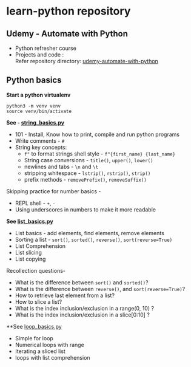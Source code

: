 # learn-python repository

## Udemy - Automate with Python

* Python refresher course <br/>
* Projects and code : <br/>
  Refer repository directory: [udemy-automate-with-python](udemy-automate-with-python/README.md)

## Python basics

**Start a python virtualenv**

```commandline
python3 -m venv venv
source venv/bin/activate
```

**See - [string_basics.py](basics/string_basics.py)**

* 101 - Install, Know how to print, compile and run python programs
* Write comments - `#`
* String key concepts:
    * `f"` to format strings shell style - `f"{first_name} {last_name}`
    * String case conversions - `title()`, `upper()`, `lower()`
    * newlines and tabs - `\n` and `\t`
    * stripping whitespace - `lstrip()`, `rstrip()`, `strip()`
    * prefix methods - `removePrefix()`, `removeSuffix()`

Skipping practice for number basics -

- REPL shell - `+`, `-`
- Using underscores in numbers to make it more readable

**See [list_basics.py](basics/list_basics.py)**

* List basics - add elements, find elements, remove elements
* Sorting a list - `sort()`, `sorted()`, `reverse()`, `sort(reverse=True)`
* List Comprehension
* List slicing
* List copying

Recollection questions-

- What is the difference between `sort()` and `sorted()`?
- What is the difference between `reverse()`, and `sort(reverse=True)`?
- How to retrieve last element from a list?
- How to slice a list?
- What is the index inclusion/exclusion in a range(0, 10) ?
- What is the index inclusion/exclusion in a slice[0:10] ?

**See [loop_basics.py](basics/loop_basics.py)

* Simple for loop
* Numerical loops with range
* Iterating a sliced list
* loops with list comprehension

